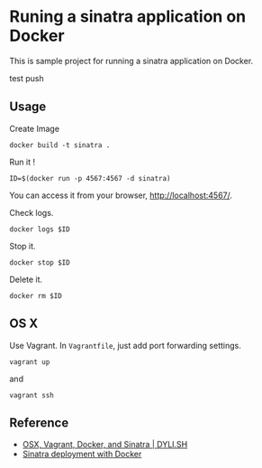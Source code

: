 # Runing a sinatra application on Docker

This is sample project for running a sinatra application on Docker.

test push

## Usage

Create Image

```
docker build -t sinatra .
```

Run it !

```
ID=$(docker run -p 4567:4567 -d sinatra)
```

You can access it from your browser, [http://localhost:4567/](http://localhost:4567/).

Check logs. 

```
docker logs $ID
```

Stop it. 

```
docker stop $ID
```

Delete it. 

```
docker rm $ID
```

## OS X

Use Vagrant. In `Vagrantfile`, just add port forwarding settings.

```
vagrant up
```

and

```
vagrant ssh
```

## Reference

- [OSX, Vagrant, Docker, and Sinatra | DYLI.SH](http://dyli.sh/2013/08/23/OSX-Vagrant-Docker-Sinatra.html)
- [Sinatra deployment with Docker](http://haanto.com/sinatra-deployment-with-docker/)



